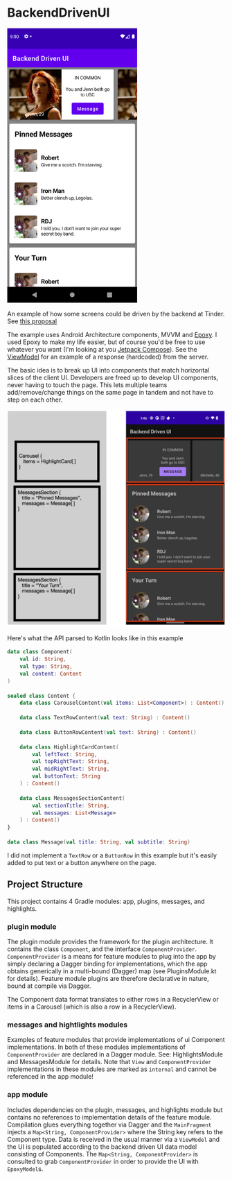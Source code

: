 # BackendDrivenUI

<img src="screenshot.png" width="300px" />

An example of how some screens could be driven by the backend at Tinder. See [this proposal](https://docs.google.com/document/d/18u75-lQ33dD6ln-tJPl0LYwqjlot2mEKPB7XTBe8l2E/edit)

The example uses Android Architecture components, MVVM and [Epoxy](https://github.com/airbnb/epoxy). I used Epoxy to make my life easier, but of course you'd be free to use whatever you want (I'm looking at you [Jetpack Compose](https://developer.android.com/jetpack/compose)). See the [ViewModel](https://github.com/tinder-christopherperry/BackendDrivenUI/blob/main/app/src/main/java/com/tinder/backendui/ui/main/MainViewModel.kt) for an example of a response (hardcoded) from the server.

The basic idea is to break up UI into components that match horizontal slices of the client UI. Developers are freed up to develop UI components, never having to touch the page. This lets multiple teams add/remove/change things on the same page in tandem and not have to step on each other.

![UI Slices Example](ui-slices.png)

Here's what the API parsed to Kotlin looks like in this example

```kotlin
data class Component(
    val id: String,
    val type: String,
    val content: Content
)

sealed class Content {
    data class CarouselContent(val items: List<Component>) : Content()

    data class TextRowContent(val text: String) : Content()

    data class ButtonRowContent(val text: String) : Content()

    data class HighlightCardContent(
        val leftText: String,
        val topRightText: String,
        val midRightText: String,
        val buttonText: String
    ) : Content()

    data class MessagesSectionContent(
        val sectionTitle: String,
        val messages: List<Message>
    ) : Content()
}

data class Message(val title: String, val subtitle: String)
```

I did not implement a `TextRow` or a `ButtonRow` in this example but it's easily added to put text or a button anywhere on the page.

## Project Structure

This project contains 4 Gradle modules: app, plugins, messages, and highlights.

### plugin module

The plugin module provides the framework for the plugin architecture. It contains the class `Component`, and the interface `ComponentProvider`. `ComponentProvider` is a means for feature modules to plug into the app by simply declaring a Dagger binding for implementations, which the app obtains generically in a multi-bound (Dagger) map (see PluginsModule.kt for details). Feature module plugins are therefore declarative in nature, bound at compile via Dagger.

The Component data format translates to either rows in a RecyclerView or items in a Carousel (which is also a row in a RecyclerView).

### messages and hightlights modules

Examples of feature modules that provide implementations of ui Component implementations. In both of these modules implementations of `ComponentProvider` are declared in a Dagger module. See: HighlightsModule and MessagesModule for details. Note that `View` and `ComponentProvider` implementations in these modules are marked as `internal` and cannot be referenced in the app module!

### app module

Includes dependencies on the plugin, messages, and highlights module but contains no references to implementation details of the feature module. Compilation glues everything together via Dagger and the `MainFragment` injects a `Map<String, ComponentProvider>` where the String key refers to the Component type. Data is received in the usual manner via a `ViewModel` and the UI is populated according to the backend driven UI data model consisting of Components. The `Map<String, ComponentProvider>` is consulted to grab `ComponentProvider` in order to provide the UI with `EpoxyModel`s.
